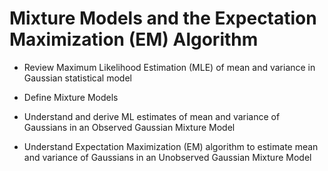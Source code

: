 # Mixture Models and the Expectation Maximization (EM) Algorithm


* Review Maximum Likelihood Estimation (MLE) of mean and variance in Gaussian statistical model

* Define Mixture Models

* Understand and derive ML estimates of mean and variance of Gaussians in an Observed Gaussian Mixture Model

* Understand Expectation Maximization (EM) algorithm to estimate mean and variance of Gaussians in an Unobserved Gaussian Mixture Model
